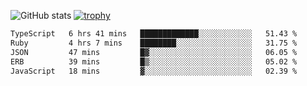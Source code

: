 ![GitHub stats](https://github-readme-stats.vercel.app/api?username=ksk001100&show_icons=true&theme=tokyonight)
[![trophy](https://github-profile-trophy.vercel.app/?username=ksk001100&theme=onedark)](https://github.com/ryo-ma/github-profile-trophy)

<!--START_SECTION:waka-->

```txt
TypeScript   6 hrs 41 mins   █████████████░░░░░░░░░░░░   51.43 %
Ruby         4 hrs 7 mins    ████████░░░░░░░░░░░░░░░░░   31.75 %
JSON         47 mins         █▓░░░░░░░░░░░░░░░░░░░░░░░   06.05 %
ERB          39 mins         █▒░░░░░░░░░░░░░░░░░░░░░░░   05.02 %
JavaScript   18 mins         ▓░░░░░░░░░░░░░░░░░░░░░░░░   02.39 %
```

<!--END_SECTION:waka-->
